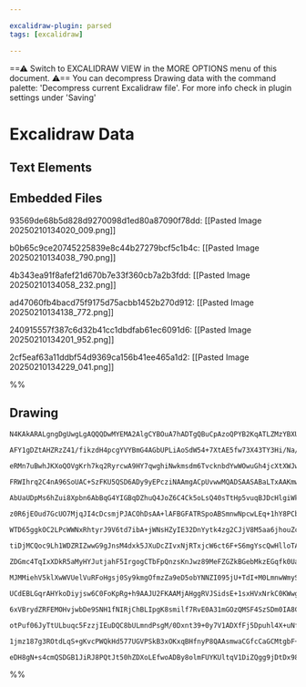 ```yaml
---

excalidraw-plugin: parsed
tags: [excalidraw]

---
```

==⚠  Switch to EXCALIDRAW VIEW in the MORE OPTIONS menu of this document. ⚠== You can decompress Drawing data with the command palette: 'Decompress current Excalidraw file'. For more info check in plugin settings under 'Saving'


# Excalidraw Data

## Text Elements
## Embedded Files
93569de68b5d828d9270098d1ed80a87090f78dd: [[Pasted Image 20250210134020_009.png]]

b0b65c9ce20745225839e8c44b27279bcf5c1b4c: [[Pasted Image 20250210134038_790.png]]

4b343ea91f8afef21d670b7e33f360cb7a2b3fdd: [[Pasted Image 20250210134058_232.png]]

ad47060fb4bacd75f9175d75acbb1452b270d912: [[Pasted Image 20250210134138_772.png]]

240915557f387c6d32b41cc1dbdfab61ec6091d6: [[Pasted Image 20250210134201_952.png]]

2cf5eaf63a11ddbf54d9369ca156b41ee465a1d2: [[Pasted Image 20250210134229_041.png]]

%%
## Drawing
```compressed-json
N4KAkARALgngDgUwgLgAQQQDwMYEMA2AlgCYBOuA7hADTgQBuCpAzoQPYB2KqATLZMzYBXUtiRoIACyhQ4zZAHoFAc0JRJQgEYA6bGwC2CgF7N6hbEcK4OCtptbErHALRY8RMpWdx8Q1TdIEfARcZgRmBShcZQUebQAObQBGGjoghH0EDihmbgBtcDBQMBKIEm4IAHFCADUAUQArAEUAYRrCAEEoTCNROBaAIQB1bAAWVJLIWEQKwn1opH5SzG5n

AFY1gDZtAHZRzZ41/fikzdH4pcgYVYBmG4AGbUPLiAoSdW54+7XtAE5fw73X43TY3Hi/Na/F6SBCEZTSbjne4vazKYLcZGFARQUhsADWCBabHwbFIFRx1mYcFwgWyE1Kmlw2DxylxQg4xCJJLJEgpHCpNKyUHpkAAZoR8PgAMqwdESQQeEUQZg4/EIIbvSTcPhY5WqgkymBy9AK8ovNnwjjhXJoJIvNjU7Bqa62+6YyYQVnCOAASWINtQeQAui9R

eRMn7uBwhJKXoQOVgKrh7kq2RyrcwA9HY7qwghiNwkmsdm6TvcknbdYwWOwuGh4jcXtXWJwAHKcMSF0E7X7l36jKG6wjMAAi6Sg+e4ooIYRemmEHLqwUy2SzMfwLyEcGIuAnBdtOxuvySO02J3ix8HHqIHDxUfXLxJzMnaGn+FnuaiUCEAYgiA58bKEq4rBJGEjAlsvzEAgZ6aGsxDxDw8TEACJZAshST5l8uDxCWvaijsyEFi8zDuOIgZYmAlaT

FRWIhrq2C4nA96SoUAC+SzFKU5QSD6ADy9yEPcziNAAmgACpUvwwMQADSAASABaLTxAAKmwSrTORZTzMoiy6isaA7KcTy/IR8QNvEmxJDwNxrC8LqoM4RaPGZ3wWbZazgqMOoem8xAfGgoznNomwAg8p7hfcOx7NCsLwsKaARSiHBouR7qlCquIElypLkuQ/LUrSwpzkyLJppyxJ5byBUCsVwEStKsraaaxGftl6qatqJH6gghrGsqxJmrqFqSBm

AbUaUDpMs6hZui8Xpbn6AbBqG4YIGBqDZhuQ4JoZ6C4Ck5oLsQ40sTtHp5vuqBJDcHlgiWk2QM2taIsZTZMC2HDthwna2qcawXjcMVXtxo7ji+qBvh+HrzuyxBLhkQprjmHpbjue6Foex6nvEoxJOcFy6jed5oNtj5sM+13QwgPW7j+FT/o4qUNaB10QJo9yaJsazYL8Yg8NFoxeYcDa/Ag8RjKMmg8Dssu/Jo2CirzSSaKM2BKqRBDkQUNFPbRk

z0R6jEOud7GcUO7MjqJI4cDcsmjPJACOhDsAA+lAFBGFATRSpoABSmnwNpcwLEq+1hY8PCbD2h7xFsgsWQ5b2/NoQJ2QTYIWfcDajC8/mBagYJJLsMVl+X5dxXCCJoDwde7GFtnRY3EU7ClaUYj1HW5Ty6B8nVQpKoyzKLRyPf5ZSRWD6GjX9S1Q1tZdvUagFWq113apzxUrWpsIlrWoW9qOrNroZZAi2+v6+RG6UYa4BG13k7t0H7RAuA8Lv8Nn

WTD65ggkOC2LPcWWNxRhtyrJ9V6td7ibA+jWNsHZyIE32DnYytk4zg2CJjV8M5aa6jhouZcyNzqbm3LuSGJ4jwnjPFsCssDibxlJltX+15KYEmprgum35fxM0AqzDa7NpagJuCEY8op4i4FFAgUUPAkjEBjlzHYCA7iihBPcbAmgdjv00DcUUxBF6ZTIvkSi+skh0ReCbZiP9WIlA4oULikAeLoDYB0e4FB4ikBHCOAYNQpT+wABodFIEIBoeJRC

tiDjMCQoc9Lh1WDZRIZwwG9gJnsM4dxk5JXuDcZIvxNjRTxjcW6ct6F+S6mgYscQwHlloTAtYSQzJVwSoiGBoVNjtI6Z09pjZdSomNGfPU3cqq92gLVKedJSojwquPGqk9BQTN1CBJqRp56Kg3gSFehdfKZV6lveUC9P770zIfXU00nSwDmgMi+y1r5rXvgIkhz9EwSFwDcT+6YD7WIuplf+11ZGgOLGscscCvqfG2c9SBCDfpIIBLhdOQIMFjiw

ZDGmc4TqIxXDkR5aMyHYJutjahF5IrgogCTbFpQnzsKnJwz89MeFZGZkBGebMkzEGqfk0Uath7EB2GsUUON4K8qZJoTQBMvIyxLChGymsjFoF1pMUx5iGJMTNrYi2HonEQC8ZIfA8lPaiTxGsZQAAxIYNR/bME2P4kcyh5KRJDrpfSHp9rGRyVsYWtlzh3QrOAj0jkHipysrLYW6FskAnzuUouPZkh4xjvHOuxYkhEw9DCauiUo2JK6Vm0E7d+nr

MJMMiehV5klXwWVUelVuRFoHgsj0Sy9kmgOfmzZa9eD5obYNNZI095jU+TdI+M0LmnwWmyS+K0b5inWptJ+Gq9pJnGMdL+faZ0/IAf8gERwnoMEhXWXgpwQW1h+n9VAKC8b/HekOTBCA8Wovweiohq5yWQHRuQ66lCcZhWFqMbJj5GFPtJWwlFNKl50sZgyvhzKHkSB4N+48GxiyqNwtgTYxAwRqySNgbAcjNDEGnNzTCyGgRyM2DK7Wxi9aXANi

UCdEBLGqrAHYkoDiyjsw6C0FoKpRg+h9AAJU2FKAAMjAHggRVJSidsE+1sxHVxNrkC0KWwg17CBWZLYmSnLfp+F8I8sjFMHDSRG1eiIwR/H+GZ8zZmmk114GZJ4DZAaJwhF5E8ub0r5pmX3MZJah7lumYW2Zxb6rMuWQNHezbI0kqypvZq28m3dr8L245toB3nMckkeauprlXzlTRu+D9/3xhfkmNY7zTrLpYaut95wGlumCvZCB8Dd3RxJS9KFx

6xVBrydZRFEMOHvjwbDe9SNH1fNIRjChBLIpgK8smilf7RvE0A31mGOzQMSF4SzSDm0IA8CVmsEIopQSHTkcQTQytRgoRBPzQ6Wx0P/32GsQ6xAP4kVlRRCjJilXGxVV89i4AjZvzgHAGU5DuBcWgDCTIFQiDNKWAwQgCAKADF8ydDzEAADEoosfY/pLRkQxUfQTn0DKIZVaJDo8wpTp1kBsD46FITjIyOpmo/855uZQXCh49IATonxrZ4xf2V20

otPuf06JyTtULbuqc5FzzjIEuDQC8bULmndPsgM/0Dxnt39+0y7V1ADXfFj5Dpuhl4X+uNfGs4FAY198JSOXq+b0X6vefW6lIQIw5FBZw9l2LjIqksBQA6DD3dpLpGlqd3L4nURSBB+52wCgMJcCPwq1zqPdQORBNxInkI7MaTZ9x77l3GQs8J9UsHCoFVcekVxJKfx2pQTaBU9pgERYwqTWVCbSUolES2eqYDRCdlvIEzh0YNgBgwdVgIEIdKuw

1jmz187g3ROtdLqS+gKvcPWQkHd577UGVPSkB3xOKxqBHfnyP8QAAsmwaCGfcCaGCMtgbF+SAeeYwMYk7NSDKEZAAClkTbj3SAMAOoFQEeDWAAEolQeMEBlAYwaRK9f9cAACHgwCm50C0DwCm9oCF9I8hQFcEAjcoBawUZvkIA8sEBYCEwj8WY0BmMsgH8n9uAcQZ8LEiBT9WCX9IAOB7kWDgluCIBhAoAbxyIuC8DIA7AGgEBsAcgpReC4Ab879

eDH8gN+s4cmQSDGB1JiRJ8PQtJt50hZDXoLEfwoADBy8olmFUYKUltqV1DiZQgg9jDtDx98B6M2JwBGMKCJRwgwdPC2IgA==
```
%%